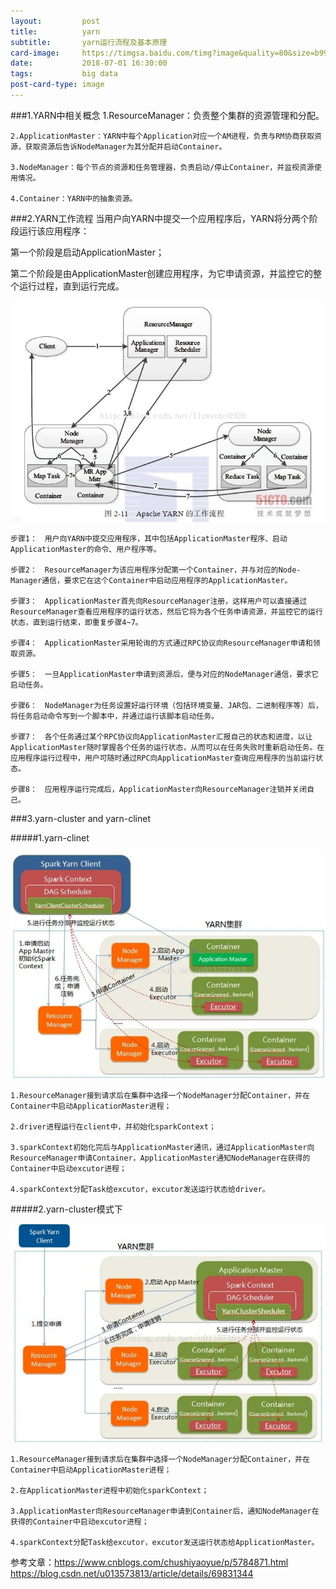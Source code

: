 ```yaml
---
layout:         post
title:          yarn
subtitle:       yarn运行流程及基本原理
card-image:     https://timgsa.baidu.com/timg?image&quality=80&size=b9999_10000&sec=1530444503958&di=470a4a629aa5974c8863c9b1d6b8ff58&imgtype=0&src=http%3A%2F%2Fimgsrc.baidu.com%2Fimgad%2Fpic%2Fitem%2F622762d0f703918f4e5c3df65a3d269759eec479.jpg
date:           2018-07-01 16:30:00
tags:           big data
post-card-type: image
---
```


###1.YARN中相关概念
    1.ResourceManager：负责整个集群的资源管理和分配。

    2.ApplicationMaster：YARN中每个Application对应一个AM进程，负责与RM协商获取资源，获取资源后告诉NodeManager为其分配并启动Container。

    3.NodeManager：每个节点的资源和任务管理器，负责启动/停止Container，并监视资源使用情况。

    4.Container：YARN中的抽象资源。


###2.YARN工作流程
当用户向YARN中提交一个应用程序后，YARN将分两个阶段运行该应用程序：

第一个阶段是启动ApplicationMaster；

第二个阶段是由ApplicationMaster创建应用程序，为它申请资源，并监控它的整个运行过程，直到运行完成。

![MacDown Screenshot](/assets/images/yarnwork.png)

    步骤1：　用户向YARN中提交应用程序，其中包括ApplicationMaster程序、启动ApplicationMaster的命令、用户程序等。

    步骤2：　ResourceManager为该应用程序分配第一个Container，并与对应的Node-Manager通信，要求它在这个Container中启动应用程序的ApplicationMaster。

    步骤3：　ApplicationMaster首先向ResourceManager注册，这样用户可以直接通过ResourceManager查看应用程序的运行状态，然后它将为各个任务申请资源，并监控它的运行状态，直到运行结束，即重复步骤4~7。

    步骤4：　ApplicationMaster采用轮询的方式通过RPC协议向ResourceManager申请和领取资源。

    步骤5：　一旦ApplicationMaster申请到资源后，便与对应的NodeManager通信，要求它启动任务。

    步骤6：　NodeManager为任务设置好运行环境（包括环境变量、JAR包、二进制程序等）后，将任务启动命令写到一个脚本中，并通过运行该脚本启动任务。

    步骤7：　各个任务通过某个RPC协议向ApplicationMaster汇报自己的状态和进度，以让ApplicationMaster随时掌握各个任务的运行状态，从而可以在任务失败时重新启动任务。在应用程序运行过程中，用户可随时通过RPC向ApplicationMaster查询应用程序的当前运行状态。

    步骤8：　应用程序运行完成后，ApplicationMaster向ResourceManager注销并关闭自己。
    
    
###3.yarn-cluster and yarn-clinet

#####1.yarn-clinet

![MacDown Screenshot](/assets/images/20170409204916592.jpeg)

    1.ResourceManager接到请求后在集群中选择一个NodeManager分配Container，并在Container中启动ApplicationMaster进程；

    2.driver进程运行在client中，并初始化sparkContext；

    3.sparkContext初始化完后与ApplicationMaster通讯，通过ApplicationMaster向ResourceManager申请Container，ApplicationMaster通知NodeManager在获得的Container中启动excutor进程；

    4.sparkContext分配Task给excutor，excutor发送运行状态给driver。
    
    
#####2.yarn-cluster模式下

![MacDown Screenshot](/assets/images/20170409204821138.jpeg)

    1.ResourceManager接到请求后在集群中选择一个NodeManager分配Container，并在Container中启动ApplicationMaster进程；

    2.在ApplicationMaster进程中初始化sparkContext；

    3.ApplicationMaster向ResourceManager申请到Container后，通知NodeManager在获得的Container中启动excutor进程；

    4.sparkContext分配Task给excutor，excutor发送运行状态给ApplicationMaster。


    

参考文章：https://www.cnblogs.com/chushiyaoyue/p/5784871.html
https://blog.csdn.net/u013573813/article/details/69831344